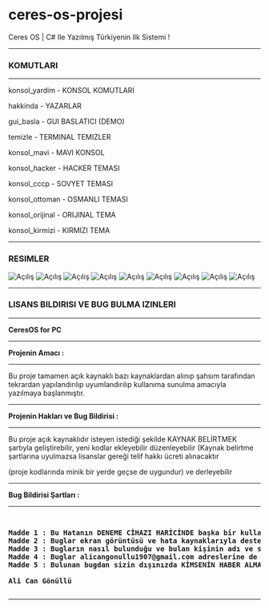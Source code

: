 # ceres-os-projesi
Ceres OS | C# Ile Yazılmış Türkiyenin Ilk Sistemi !
<hr></hr>
<strong><h3> KOMUTLARI </h3></strong>
<hr></hr>
<p> konsol_yardim - KONSOL KOMUTLARI </p>
<p> hakkinda - YAZARLAR </p>
<p> gui_basla - GUI BASLATICI (DEMO) </p>
<p> temizle - TERMINAL TEMIZLER </p>
<p> konsol_mavi - MAVI KONSOL </p>
<p> konsol_hacker - HACKER TEMASI </p>
<p> konsol_cccp - SOVYET TEMASI </p>
<p> konsol_ottoman - OSMANLI TEMASI </p>
<p> konsol_orijinal - ORIJINAL TEMA </p>
<p> konsol_kirmizi - KIRMIZI TEMA </p>
<hr></hr>
<strong><h3> RESIMLER </h3></strong>
<img src="https://alicangonullu.github.io/ceres-os-projesi/Pics/1.jpg" alt="Açılış"/>
<img src="https://alicangonullu.github.io/ceres-os-projesi/Pics/2.jpg" alt="Açılış"/>
<img src="https://alicangonullu.github.io/ceres-os-projesi/Pics/3.jpg" alt="Açılış"/>
<img src="https://alicangonullu.github.io/ceres-os-projesi/Pics/4.jpg" alt="Açılış"/>
<img src="https://alicangonullu.github.io/ceres-os-projesi/Pics/5.jpg" alt="Açılış"/>
<img src="https://alicangonullu.github.io/ceres-os-projesi/Pics/6.jpg" alt="Açılış"/>
<img src="https://alicangonullu.github.io/ceres-os-projesi/Pics/7.jpg" alt="Açılış"/>
<img src="https://alicangonullu.github.io/ceres-os-projesi/Pics/8.jpg" alt="Açılış"/>
<img src="https://alicangonullu.github.io/ceres-os-projesi/Pics/9.jpg" alt="Açılış"/>
<hr></hr>
<strong><h3> LISANS BILDIRISI VE BUG BULMA IZINLERI</h3></strong>
<hr></hr>

<html>
<body>

<p><strong> CeresOS for PC</strong></p>
<hr></hr>

<p><strong>Projenin Amacı :</strong><p>
<hr></hr>

<p>Bu proje tamamen açık kaynaklı bazı kaynaklardan alınıp şahsım tarafından tekrardan yapılandırılıp
uyumlandırılıp kullanıma sunulma amacıyla yazılmaya başlanmıştır.</p>

<hr></hr>
<p><strong>Projenin Hakları ve Bug Bildirisi :</strong></p>
<hr></hr>

<p>Bu proje açık kaynaklıdır isteyen istediği şekilde KAYNAK BELİRTMEK şartıyla geliştirebilir, yeni kodlar ekleyebilir
düzenleyebilir (Kaynak belirtme şartlarına uyulmazsa lisanslar gereği telif hakkı ücreti alınacaktır</p> 
<p>(proje kodlarında minik bir yerde geçse de uygundur) ve derleyebilir</p>

<hr></hr>
<p><strong>Bug Bildirisi Şartları :</strong></p>
<hr></hr>

<pre>
<p><strong>
Madde 1 : Bu Hatanın DENEME CİHAZI HARİCİNDE başka bir kullanıcıya zarar verme amaçlı kullanılmamış olması gerekmektedir
Madde 2 : Buglar ekran görüntüsü ve hata kaynaklarıyla desteklenmelidir
Madde 3 : Bugların nasıl bulunduğu ve bulan kişinin adı ve soyadı verilmelidir ( HoF listesi için )
Madde 4 : Buglar alicangonullu1907@gmail.com adreslerine de bildirilebilir aksi halde mağdur olmanız söz konusu olabilir
Madde 5 : Bulunan bugdan sizin dışınızda KİMSENİN HABER ALMAMASI gerekmektedir aksi takdirde bug bildiriniz GEÇERSİZ sayılacaktır

Ali Can Gönüllü
</p></strong></pre>

<hr></hr>
</html></body>
